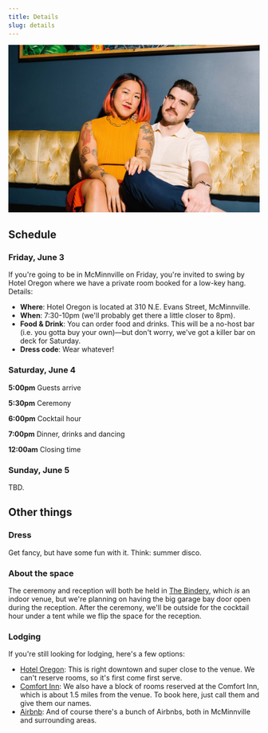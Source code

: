 ```yaml
---
title: Details
slug: details
---
```


![Jacqi and Noah](../images/jaxnoah-1.jpg)

## Schedule

### Friday, June 3

If you're going to be in McMinnville on Friday, you're invited to swing by Hotel Oregon where we have a private room booked for a low-key hang. Details:

- **Where**: Hotel Oregon is located at 310 N.E. Evans Street, McMinnville.
- **When**: 7:30-10pm (we'll probably get there a little closer to 8pm).
- **Food & Drink**: You can order food and drinks. This will be a no-host bar (i.e. you gotta buy your own)—but don't worry, we've got a killer bar on deck for Saturday.
- **Dress code**: Wear whatever!

### Saturday, June 4

**5:00pm** Guests arrive

**5:30pm** Ceremony

**6:00pm** Cocktail hour

**7:00pm** Dinner, drinks and dancing

**12:00am** Closing time

### Sunday, June 5

TBD.

## Other things

### Dress

Get fancy, but have some fun with it. Think: summer disco.

### About the space

The ceremony and reception will both be held in [The Bindery](https://www.mcminnvillebindery.com/), which _is_ an indoor venue, but we're planning on having the big garage bay door open during the reception. After the ceremony, we'll be outside for the cocktail hour under a tent while we flip the space for the reception.

### Lodging

If you're still looking for lodging, here's a few options:

- [Hotel Oregon](https://www.mcmenamins.com/hotel-oregon): This is right downtown and super close to the venue. We can't reserve rooms, so it's first come first serve.
- [Comfort Inn](https://www.choicehotels.com/oregon/mcminnville/comfort-inn-hotels/or177): We also have a block of rooms reserved at the Comfort Inn, which is about 1.5 miles from the venue. To book here, just call them and give them our names.
- [Airbnb](https://www.airbnb.com/s/McMinnville--OR--United-States/homes?tab_id=home_tab&refinement_paths%5B%5D=%2Fhomes&flexible_trip_dates%5B%5D=december&flexible_trip_dates%5B%5D=november&flexible_trip_lengths%5B%5D=weekend_trip&date_picker_type=calendar&query=McMinnville%2C%20OR%2C%20United%20States&place_id=ChIJo3PJF7dOlVQRSM9F2xtwRMo&checkin=2022-06-03&checkout=2022-06-05): And of course there's a bunch of Airbnbs, both in McMinnville and surrounding areas.

